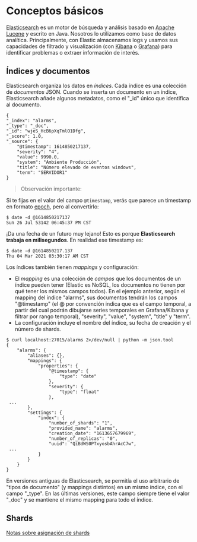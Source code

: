 # Conceptos básicos

[Elasticsearch](https://www.elastic.co/es/what-is/elasticsearch) es un motor de búsqueda y análisis basado en [Apache Lucene](https://lucene.apache.org/) y escrito en Java. Nosotros lo utilizamos como base de datos analítica. Principalmente, con Elastic almacenamos logs y usamos sus capacidades de filtrado y visualización (con [Kibana](https://www.elastic.co/es/what-is/kibana) o [Grafana](https://grafana.com/grafana/)) para identificar problemas o extraer información de interés.

## Índices y documentos

Elasticsearch organiza los datos en *índices*. Cada índice es una colección de *documentos* JSON. Cuando se inserta un documento en un índice, Elasticsearch añade algunos metadatos, como el "_id" único que identifica al documento.

```
{
"_index": "alarms",
"_type": "_doc",
"_id": "wjeS_HcB6pXqTmlO1Dfg",
"_score": 1.0,
"_source": {
    "@timestamp": 1614850217137,
    "severity": "4",
    "value": 9990.0,
    "system": "Ambiente Producción",
    "title": "Número elevado de eventos windows",
    "term": "SERVIDOR1"
}
```

> Observación importante:

Si te fijas en el valor del campo `@timestamp`, verás que parece un timestamp en formato [epoch](https://en.wikipedia.org/wiki/Unix_time), pero al convertirlo:

```
$ date -d @1614850217137
Sun 26 Jul 53142 06:45:37 PM CST
```

¡Da una fecha de un futuro muy lejano! Esto es porque **Elasticsearch trabaja en milisegundos**. En realidad ese timestamp es:

```
$ date -d @1614850217.137
Thu 04 Mar 2021 03:30:17 AM CST
```

Los índices también tienen *mappings* y configuración:

- El *mapping* es una colección de *campos* que los documentos de un índice pueden tener (Elastic es NoSQL, los documentos no tienen por qué tener los mismos campos todos). En el ejemplo anterior, según el mapping del índice "alarms", sus documentos tendrán los campos "@timestamp" (el @ por convención indica que es el campo temporal, a partir del cual podrán dibujarse series temporales en Grafana/Kibana y filtrar por rango temporal), "severity", "value", "system", "title" y "term".
- La configuración incluye el nombre del índice, su fecha de creación y el número de shards.

```
$ curl localhost:27015/alarms 2>/dev/null | python -m json.tool
{
    "alarms": {
        "aliases": {},
        "mappings": {
            "properties": {
                "@timestamp": {
                    "type": "date"
                },
                "severity": {
                    "type": "float"
                },
 ...
        },
        "settings": {
            "index": {
                "number_of_shards": "1",
                "provided_name": "alarms",
                "creation_date": "1613657679969",
                "number_of_replicas": "0",
                "uuid": "QiBdWS0PTxyosbAhrAcC7w",
 ...
            }
        }
    }
}
```

En versiones antiguas de Elasticsearch, se permitía el uso arbitrario de "tipos de documento" (y mappings distintos) en un mismo índice, con el campo "_type". En las últimas versiones, este campo siempre tiene el valor "_doc" y se mantiene el mismo mapping para todo el índice.

## Shards

[Notas sobre asignación de shards](../como_funciona_elasticsearch/configuracion_de_elasticsearch.html#notas-sobre-asignación-de-shards)
